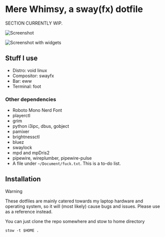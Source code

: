# Mere Whimsy, a sway(fx) dotfile

SECTION CURRENTLY WIP. 

![Screenshot](https://github.com/Failedex/MereWhimsy/blob/main/assets/ss.png?raw=true) 

![Screenshot with widgets](https://github.com/Failedex/MereWhimsy/blob/main/assets/ss2.png?raw=true) 

## Stuff I use 
- Distro: void linux
- Compositor: swayfx
- Bar: eww
- Terminal: foot

### Other dependencies
- Roboto Mono Nerd Font
- playerctl
- grim
- python i3ipc, dbus, gobject
- pamixer
- brightnessctl
- bluez
- swaylock
- mpd and mpDris2
- pipewire, wireplumber, pipewire-pulse
- A file under `~/Document/fuck.txt`. This is a to-do list.

## Installation

> [!WARNING]
> These dotfiles are mainly catered towards my laptop hardware and operating system, so it will (most likely) cause bugs and issues. Please use as a reference instead.

You can just clone the repo somewhere and stow to home directory
```
stow -t $HOME .
```
